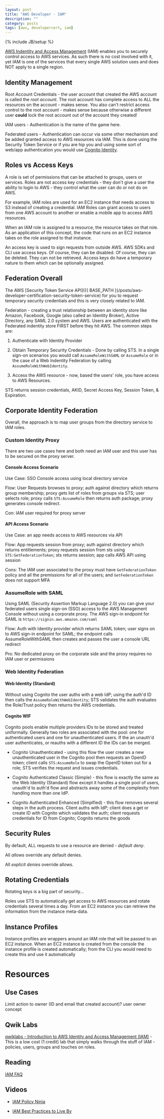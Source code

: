 ```yaml
---
layout: post
title: "AWS Developer - IAM"
description: ""
category: posts
tags: [aws, developercert, iam]
---
```

{% include JB/setup %}

[AWS Indentity and Access Management](https://aws.amazon.com/iam/) (IAM) enables you to securely control access to AWS services. As such there is no cost involved with it, yet IAM is one of the services that every single AWS solution uses and does NOT apply to a single region.

## Identity Management

Root Account Credentials - the user account that created the AWS account is called the *root account*. The root account has complete access to ALL the resources on the account - makes sense. You also can't restrict access control to the root account - makes sense because otherwise a different user **could** lock the root account out of the account they created!

IAM users - Authentication is the name of the game here. 

Federated users - Authentication can occur via some other mechanism and be added granted access to AWS resources via IAM. This is done using the Security Token Service or if you are hip you and using some sort of web/app authentication you would use [Cognito Identity](https://docs.aws.amazon.com/cognito/latest/developerguide/cognito-identity.html).

## Roles vs Access Keys

A role is set of permissions that can be attached to groups, users or services. Roles are not access key credentials - they don't give a user the ability to login to AWS - they control what the user can do or not do on AWS.

For example, IAM roles are used for an EC2 instance that needs access to S3 instead of creating a credential. IAM Roles can grant access to users from one AWS account to another or enable a mobile app to access AWS resources.

When an IAM role is assigned to a resource, the resource takes on that role. As an application of this concept, the code that runs on an EC2 instance takes on the role assigned to that instance.

An access key is used to sign requests from outside AWS. AWS SDKs and CLI use access keys. Of course, they can be disabled. Of course, they can be deleted. They can not be retrieved. Access keys do have a temporary nature to them which can be optionally assigned.

## Federation Overall

The AWS [Security Token Service API]({{ BASE_PATH }}/posts/aws-developer-certification-security-token-service) for you to request temporary security credentials and this is very closely related to IAM. 

Federation - creating a trust relationship between an identity store like Amazon, Facebook, Google (also called an Identity Broker), Active Directory, any SAML 2.0 system and AWS.  Users are authenticated with the Federated indentity store FIRST before they hit AWS. The common steps are:

1. Authenticate with Identity Provider 

2. Obtain Temporary Security Credentials - Done by calling STS. In a single sign-on scenarios you would call `AssumeRoleWithSAML` or `AssumeRole` or in the case of a Web Indentity Federation by calling `AssumeRoleWithWebIdentity`.

3. Access the AWS resource - now, based the users' role, you have access to AWS Resources.

STS returns session credentials, AKID, Secret Access Key, Session Token, &amp; Expiration.

## Corporate Identity Federation

Overall, the approach is to map user groups from the directory service to IAM roles. 

### Custom Identity Proxy

There are two use cases here and both need an IAM user and this user has to be secured on the proxy server. 

#### Console Access Scenario

Use Case: SSO Console access using local directory service

Flow: User Requests browses to proxy; auth against directory which returns group membership; proxy gets list of roles from groups via STS; user selects role; proxy calls `STS:AssumeRole` then returns auth package; proxy generates console redirect.

Con: IAM user required for proxy server

#### API Access Scenario

Use Case: an app needs access to AWS resources via API

Flow: App requests session from proxy; auth against directory which returns entitlements; proxy requests session from sts using `STS:GetFederationToken`; sts returns session; app calls AWS API using session

Cons: The IAM user associated to the proxy must have `GetFederationToken` policy and all the premissions for all of the users; and `GetFederationToken` does not support MFA 

### AssumeRole with SAML

Using SAML (Security Assertion Markup Language 2.0) you can give your federated users single sign-on (SSO) access to the AWS Management Console without using a corporate proxy. The AWS sign-in endpoint for SAML is `https://signin.aws.amazon.com/saml`

Flow: Auth with Identity provider which returns SAML token; user signs on to AWS sign-in endpoint for SAML; the endpoint calls AssumeRoleWithSAML then creates and passes the user a console URL redirect

Pro: No dedicated proxy on the corporate side and the proxy requires no IAM user or permissions

### Web Identity Federation

#### Web Identity (Standard)

Without using Cognito the user auths with a web IdP; using the auth'd ID then calls the `AssumeRoleWithWebIdentity`; STS validates the auth evaluates the Role/Trust policy then returns the AWS credentials. 

#### Cognito WIF

Cognito pools enable multiple providers IDs to be stored and treated uniformally. Generally two roles are associated with the pool: one for authenticated users and one for unauthenticated users. If the an unauth'd user authenticates, or reauths with a different ID the IDs can be merged.

- Cognito Unauthenticated - using this flow the user creates a new unauthenticated user in the Cognito pool then requests an OpenID token; client calls `STS:AssumeRole` to swap the OpenID token out for a role; STS verifies the request and issues credentials. 

- Cognito Authenticated Classic (Simple) - this flow is exactly the same as the Web Identity (Standard) flow except it handles a single pool of users, unauth'd to auth'd flow and abstracts away some of the complexity from handling more than one IdP. 

- Cognito Authenticated Enhanced (Simplfied) - this flow removes several steps in the auth process. Client auths with IdP; client does a get or create ID with Cognito which validates the auth; client requests credentials for ID from Cognito; Cognito returns the goods



## Security Rules

By default, ALL requests to use a resource are denied - *default deny*.

All *allows* override any default denies.

All *explicit denies* override allows.

## Rotating Credentials

Rotating keys is a big part of security... 

Roles use STS to automatically get access to AWS resources and rotate credentials several times a day. From an EC2 instance you can retrieve the information from the instance meta-data.

## Instance Profiles

Instance profiles are wrappers around an IAM role that will be passed to an EC2 instance. When an EC2 instance is created from the console the instance profile is created automatically; from the CLI you would need to create this and use it automatically

# Resources

## Use Cases

Limit action to owner (ID and email that created account)? user owner concept

## Qwik Labs

[qwiklabs - Introduction to AWS Identity and Access Management (IAM)](https://qwiklabs.com/focuses/2885) - This is a low cost (1 credit) lab that simply walks through the stuff of IAM - policies, users, groups and touches on roles.

## Reading

[IAM FAQ](https://aws.amazon.com/iam/faqs/)

## Videos

* [IAM Policy Ninja](https://www.youtube.com/watch?v=Du478i9O_mc)

* [IAM Best Practices to Live By](https://www.youtube.com/watch?v=_wiGpBQGCjU)